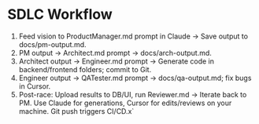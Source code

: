 # SDLC Workflow

1. Feed vision to ProductManager.md prompt in Claude → Save output to docs/pm-output.md.
2. PM output → Architect.md prompt → docs/arch-output.md.
3. Architect output → Engineer.md prompt → Generate code in backend/frontend folders; commit to Git.
4. Engineer output → QATester.md prompt → docs/qa-output.md; fix bugs in Cursor.
5. Post-race: Upload results to DB/UI, run Reviewer.md → Iterate back to PM.
Use Claude for generations, Cursor for edits/reviews on your machine. Git push triggers CI/CD.x`
